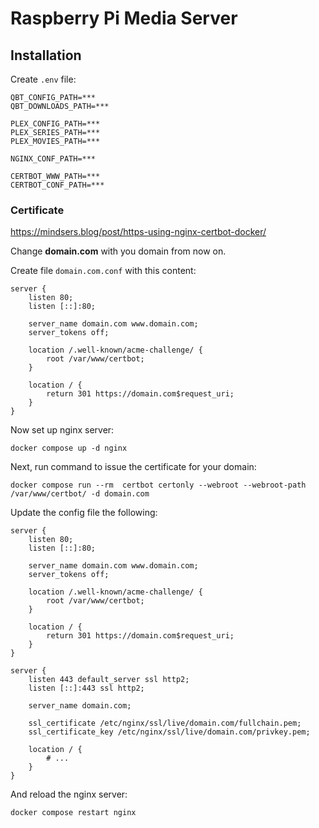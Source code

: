 # Raspberry Pi Media Server

## Installation

Create `.env` file:

```
QBT_CONFIG_PATH=***
QBT_DOWNLOADS_PATH=***

PLEX_CONFIG_PATH=***
PLEX_SERIES_PATH=***
PLEX_MOVIES_PATH=***

NGINX_CONF_PATH=***

CERTBOT_WWW_PATH=***
CERTBOT_CONF_PATH=***
```

### Certificate

https://mindsers.blog/post/https-using-nginx-certbot-docker/

Change **domain.com** with you domain from now on.

Create file `domain.com.conf` with this content:

```
server {
    listen 80;
    listen [::]:80;

    server_name domain.com www.domain.com;
    server_tokens off;

    location /.well-known/acme-challenge/ {
        root /var/www/certbot;
    }

    location / {
        return 301 https://domain.com$request_uri;
    }
}
```

Now set up nginx server:

```
docker compose up -d nginx
```

Next, run command to issue the certificate for your domain:

```
docker compose run --rm  certbot certonly --webroot --webroot-path /var/www/certbot/ -d domain.com
```

Update the config file the following:

```
server {
    listen 80;
    listen [::]:80;

    server_name domain.com www.domain.com;
    server_tokens off;

    location /.well-known/acme-challenge/ {
        root /var/www/certbot;
    }

    location / {
        return 301 https://domain.com$request_uri;
    }
}

server {
    listen 443 default_server ssl http2;
    listen [::]:443 ssl http2;

    server_name domain.com;

    ssl_certificate /etc/nginx/ssl/live/domain.com/fullchain.pem;
    ssl_certificate_key /etc/nginx/ssl/live/domain.com/privkey.pem;
    
    location / {
    	# ...
    }
}
```

And reload the nginx server:

```
docker compose restart nginx
```